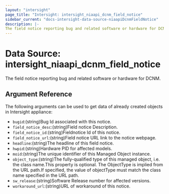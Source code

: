 ```yaml
---
layout: "intersight"
page_title: "Intersight: intersight_niaapi_dcnm_field_notice"
sidebar_current: "docs-intersight-data-source-niaapiDcnmFieldNotice"
description: |-
The field notice reporting bug and related software or hardware for DCNM.
---
```


# Data Source: intersight_niaapi_dcnm_field_notice
The field notice reporting bug and related software or hardware for DCNM.
## Argument Reference
The following arguments can be used to get data of already created objects in Intersight appliance:
* `bugid`:(string)Bug Id associated with this notice.
* `field_notice_desc`:(string)Field notice Description.
* `field_notice_id`:(string)Fieldnotice Id of this notice.
* `field_notice_url`:(string)Field notice URL link to the notice webpage.
* `headline`:(string)The headline of this field notice.
* `hwpid`:(string)Hardware PID for affected models.
* `moid`:(string)The unique identifier of this Managed Object instance.
* `object_type`:(string)The fully-qualified type of this managed object, i.e. the class name.This property is optional. The ObjectType is implied from the URL path.If specified, the value of objectType must match the class name specified in the URL path.
* `sw_release`:(string)Software Release number for affected versions.
* `workaround_url`:(string)URL of workaround of this notice.

